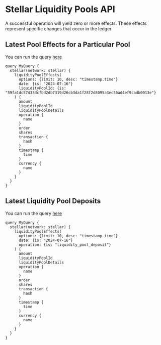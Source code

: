 # Stellar Liquidity Pools API

A successful operation will yield zero or more effects. These effects represent specific changes that occur in the ledger

## Latest Pool Effects for a Particular Pool

You can run the query [here](https://ide.bitquery.io/Latest-XLMAqua-Pool-Updates)

```
query MyQuery {
  stellar(network: stellar) {
    liquidityPoolEffects(
      options: {limit: 10, desc: "timestamp.time"}
      date: {is: "2024-07-16"}
      liquidityPoolId: {is: "59fa1dc57433dcfbd2db7319d26cb3da1f28f2d8095a3ec36ad4ef9cadb0013e"}
    ) {
      amount
      liquidityPoolId
      liquidityPoolDetails 
      operation {
        name
      }
      order
      shares
      transaction {
        hash
      }
      timestamp {
        time
      }
      currency {
        name
      }
    }
  }
}

```

## Latest Liquidity Pool Deposits

You can run the query [here](https://ide.bitquery.io/Latest-Pool-Deposits)

```
query MyQuery {
  stellar(network: stellar) {
    liquidityPoolEffects(
      options: {limit: 10, desc: "timestamp.time"}
      date: {is: "2024-07-16"}
      operation: {is: "liquidity_pool_deposit"}
    ) {
      amount
      liquidityPoolId
      liquidityPoolDetails
      operation {
        name
      }
      order
      shares
      transaction {
        hash
      }
      timestamp {
        time
      }
      currency {
        name
      }
    }
  }
}


```
